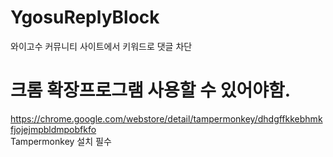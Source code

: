 # YgosuReplyBlock
와이고수 커뮤니티 사이트에서 키워드로 댓글 차단

# 크롬 확장프로그램 사용할 수 있어야함.
https://chrome.google.com/webstore/detail/tampermonkey/dhdgffkkebhmkfjojejmpbldmpobfkfo  
Tampermonkey 설치 필수
